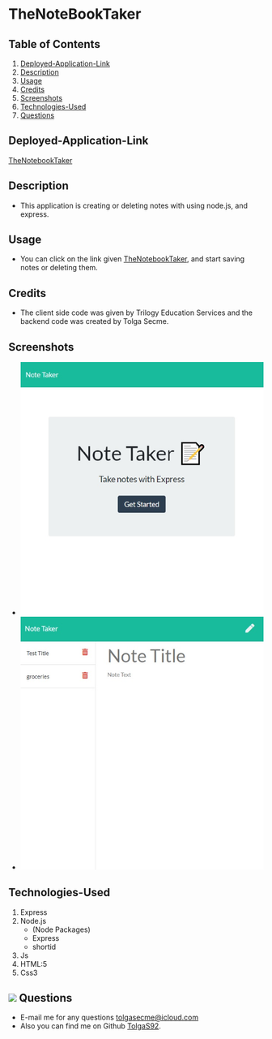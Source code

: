 # TheNoteBookTaker

## Table of Contents

1. [Deployed-Application-Link](#Deployed-Application-Link)
2. [Description](#Description)
3. [Usage](#Usage)
4. [Credits](#Credits)
5. [Screenshots](#Screenshots)
6. [Technologies-Used](#Technologies-Used)
7. [Questions](#Questions)

## Deployed-Application-Link

[TheNotebookTaker](https://sheltered-island-38155.herokuapp.com/)

## Description

- This application is creating or deleting notes with using node.js, and express.

## Usage

- You can click on the link given [TheNotebookTaker](https://sheltered-island-38155.herokuapp.com/), and start saving notes or deleting them.

## Credits

- The client side code was given by Trilogy Education Services and the backend code was created by Tolga Secme.

## Screenshots

- ![Home](./public/assets/images/screenshots/home.jpg)
- ![Notes](./public/assets/images/screenshots/notes.jpg)

## Technologies-Used

1. Express
2. Node.js
   - (Node Packages)
   - Express
   - shortid
3. Js
4. HTML:5
5. Css3

## <img src="https://icons.iconarchive.com/icons/social-media-icons/social-buntings/48/Aim-icon.png"> Questions

- E-mail me for any questions [tolgasecme@icloud.com](mailto:tolgasecme@icloud.com)
- Also you can find me on Github [TolgaS92](https://github.com/TolgaS92).
